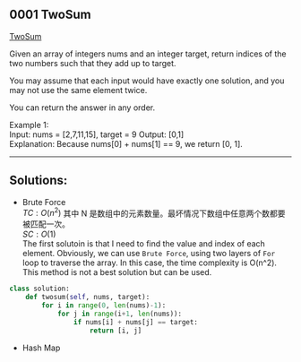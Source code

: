 ## 0001 TwoSum
[TwoSum](https://leetcode.cn/problems/two-sum/)

Given an array of integers nums and an integer target, return indices of the two numbers such that they add up to target.

You may assume that each input would have exactly one solution, and you may not use the same element twice.

You can return the answer in any order.

Example 1:  
Input: nums = [2,7,11,15], target = 9
Output: [0,1]  
Explanation: Because nums[0] + nums[1] == 9, we return [0, 1].

---

## Solutions:  
- Brute Force  
$TC: O(n^2)$ 其中 N 是数组中的元素数量。最坏情况下数组中任意两个数都要被匹配一次。   
$SC: O(1)$   
The first solutoin is that I need to find the value and index of each element. Obviously, we can use `Brute Force`, using two layers of `For` loop to traverse the array. In this case, the time complexity is O(n^2). This method is not a best solution but can be used.
```python
class solution:
    def twosum(self, nums, target):
        for i in range(0, len(nums)-1):
            for j in range(i+1, len(nums)):
                if nums[i] + nums[j] == target:
                    return [i, j]
```

- Hash Map  
